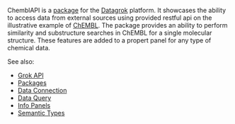 ChemblAPI is a [package](https://datagrok.ai/help/develop/develop#packages) for the [Datagrok](https://datagrok.ai) platform.
It showcases the ability to access data from external sources using provided restful api on the illustrative example of [ChEMBL](https://www.ebi.ac.uk/chembl/). The package provides an ability to perform similarity and substructure searches in ChEMBL for a single molecular structure. These features are added to a propert panel for any type of chemical data.

See also: 
  * [Grok API](https://datagrok.ai/help/develop/js-api)
  * [Packages](https://datagrok.ai/help/develop/develop#packages)
  * [Data Connection](https://datagrok.ai/help/access/data-connection)
  * [Data Query](https://datagrok.ai/help/access/data-query)
  * [Info Panels](https://datagrok.ai/help/discover/info-panels)
  * [Semantic Types](https://datagrok.ai/help/discover/semantic-types)